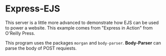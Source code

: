 # Express-EJS

This server is a little more advanced to demonstrate how EJS can be used to power a website. This example comes from "Express in Action" from O'Reilly Press.

This program uses the packages `morgan` and `body-parser`. **Body-Parser** can parse the body of POST requiests.
